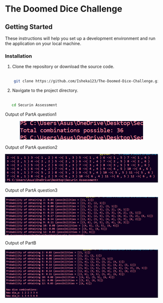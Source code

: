 # The Doomed Dice Challenge

## Getting Started

These instructions will help you set up a development environment and run the application on your local machine.

### Installation

1. Clone the repository or download the source code.

```bash

    git clone https://github.com/Isheka123/The-Doomed-Dice-Challenge.git

```

2. Navigate to the project directory.

```bash

   cd Securin Assessment

```
Output of PartA question1
<div align="center">
   <img src="/outputs/1.png"/>
</div>

Output of PartA question2
<div align="center">
   <img src="/outputs/2.png"/>
</div>

Output of PartA question3
<div align="center">
   <img src="/outputs/3.png"/>
</div>

Output of PartB 
<div align="center">

   <img src="/outputs/partb.png"/>

</div>

